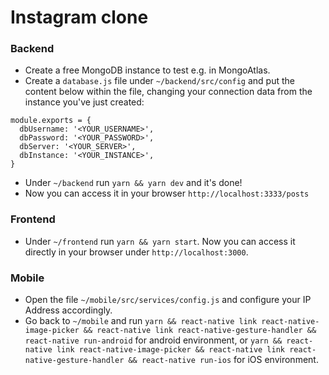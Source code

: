# Instagram clone

### Backend

- Create a free MongoDB instance to test e.g. in MongoAtlas.
- Create a `database.js` file under `~/backend/src/config` and put the content below within the file, changing your connection data from the instance you've just created:
```
module.exports = {
  dbUsername: '<YOUR_USERNAME>',
  dbPassword: '<YOUR_PASSWORD>',
  dbServer: '<YOUR_SERVER>',
  dbInstance: '<YOUR_INSTANCE>',
}
```
- Under `~/backend` run `yarn && yarn dev` and it's done!
- Now you can access it in your browser `http://localhost:3333/posts`

### Frontend

- Under `~/frontend` run `yarn && yarn start`. Now you can access it directly in your browser under `http://localhost:3000`.

### Mobile

- Open the file `~/mobile/src/services/config.js` and configure your IP Address accordingly.
- Go back to `~/mobile` and run `yarn && react-native link react-native-image-picker && react-native link react-native-gesture-handler && react-native run-android` for android environment, or `yarn && react-native link react-native-image-picker && react-native link react-native-gesture-handler && react-native run-ios` for iOS environment.